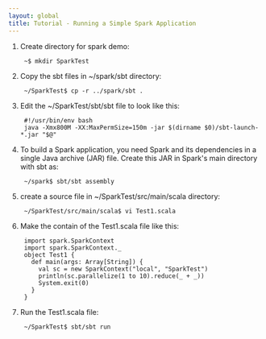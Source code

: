 ```yaml
---
layout: global
title: Tutorial - Running a Simple Spark Application
---
```


1. Create directory for spark demo:

        ~$ mkdir SparkTest

2. Copy the sbt files in ~/spark/sbt directory:

        ~/SparkTest$ cp -r ../spark/sbt .

3. Edit the ~/SparkTest/sbt/sbt file to look like this:

        #!/usr/bin/env bash
        java -Xmx800M -XX:MaxPermSize=150m -jar $(dirname $0)/sbt-launch-*.jar "$@"

4. To build a Spark application, you need Spark and its dependencies in a single Java archive (JAR) file. Create this JAR in Spark's main directory with sbt as:

        ~/spark$ sbt/sbt assembly

5. create a source file in ~/SparkTest/src/main/scala directory:

        ~/SparkTest/src/main/scala$ vi Test1.scala

6. Make the contain of the Test1.scala file like this:

        import spark.SparkContext
        import spark.SparkContext._
        object Test1 {
          def main(args: Array[String]) {
            val sc = new SparkContext("local", "SparkTest")
            println(sc.parallelize(1 to 10).reduce(_ + _))
            System.exit(0)
          }
        }

7. Run the Test1.scala file:

        ~/SparkTest$ sbt/sbt run
